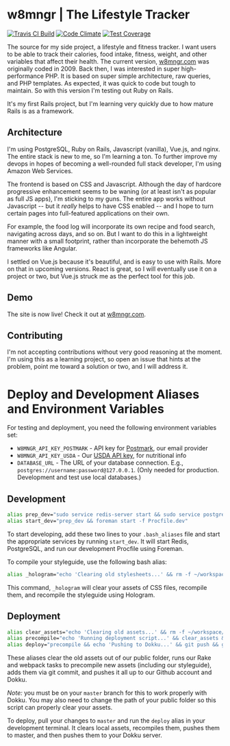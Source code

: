 # w8mngr | The Lifestyle Tracker

[![Travis CI Build](https://api.travis-ci.org/baublet/w8mngr.svg)](https://travis-ci.org/baublet/w8mngr) [![Code Climate](https://codeclimate.com/github/baublet/w8mngr/badges/gpa.svg)](https://codeclimate.com/github/baublet/w8mngr) [![Test Coverage](https://codeclimate.com/github/baublet/w8mngr/badges/coverage.svg)](https://codeclimate.com/github/baublet/w8mngr/coverage)

The source for my side project, a lifestyle and fitness tracker. I want users to be able to track their calories, food intake, fitness, weight, and other variables that affect their health. The current version, [w8mngr.com](http://w8mngr.com) was originally coded in 2009. Back then, I was interested in super high-performance PHP. It is based on super simple architecture, raw queries, and PHP templates. As expected, it was quick to code but tough to maintain. So with this version I'm testing out Ruby on Rails.

It's my first Rails project, but I'm learning very quickly due to how mature Rails is as a framework.

## Architecture

I'm using PostgreSQL, Ruby on Rails, Javascript (vanilla), Vue.js, and nginx. The entire stack is new to me, so I'm learning a ton. To further improve my devops in hopes of becoming a well-rounded full stack developer, I'm using Amazon Web Services.

The frontend is based on CSS and Javascript. Although the day of hardcore progressive enhancement seems to be waning (or at least isn't as popular as full JS apps), I'm sticking to my guns. The entire app works without Javascript -- but it _really_ helps to have CSS enabled -- and I hope to turn certain pages into full-featured applications on their own.

For example, the food log will incorporate its own recipe and food search, navigating across days, and so on. But I want to do this in a lightweight manner with a small footprint, rather than incorporate the behemoth JS frameworks like Angular.

I settled on Vue.js because it's beautiful, and is easy to use with Rails. More on that in upcoming versions. React is great, so I will eventually use it on a project or two, but Vue.js struck me as the perfect tool for this job.

## Demo

The site is now live! Check it out at [w8mngr.com](https://w8mngr.com/).

## Contributing

I'm not accepting contributions without very good reasoning at the moment. I'm using this as a learning project, so open an issue that hints at the problem, point me toward a solution or two, and I will address it.

# Deploy and Development Aliases and Environment Variables

For testing and deployment, you need the following environment variables set:

* `W8MNGR_API_KEY_POSTMARK` - API key for [Postmark](https://postmarkapp.com/), our email provider
* `W8MNGR_API_KEY_USDA` - Our [USDA API key](https://ndb.nal.usda.gov/ndb/api/doc), for nutritional info
* `DATABASE_URL` - The URL of your database connection. E.g., `postgres://username:password@127.0.0.1`. (Only needed for production. Development and test use local databases.)

## Development

```bash
alias prep_dev="sudo service redis-server start && sudo service postgresql start"
alias start_dev="prep_dev && foreman start -f Procfile.dev"
```

To start developing, add these two lines to your `.bash_aliases` file and start the appropriate services by running `start_dev`. It will start Redis, PostgreSQL, and run our development Procfile using Foreman.

To compile your styleguide, use the following bash alias:

```bash
alias _hologram="echo 'Clearing old stylesheets...' && rm -f ~/workspace/public/*.css* && echo 'Compiling assets...' && rake assets:precompile && echo 'Compiling Hologram styleguide...' && hologram"
```

This command, `_hologram` will clear your assets of CSS files, recompile them, and recompile the styleguide using Hologram.

## Deployment

```bash
alias clear_assets="echo 'Clearing old assets...' && rm -f ~/workspace/public/webpack/* && rm -f -r ~/workspace/public/assets/*"
alias precompile="echo 'Running deployment script...' && clear_assets && echo 'Precompiling rake assets...' && RAILS_ENV=production rake assets:precompile && echo 'Compiling webpack assets...' && rake webpack:compile && echo 'Compiling Hologram styleguide...' && hologram && echo 'Adding compiled assets to the repo...' && git add . && git commit -a -m 'Precompile assets and styleguide for deploy'"
alias deploy="precompile && echo 'Pushing to Dokku...' && git push && git push dokku master"
```

These aliases clear the old assets out of our public folder, runs our Rake and webpack tasks to precompile new assets (including our styleguide), adds them via git commit, and pushes it all up to our Github account and Dokku.

*Note:* you must be on your `master` branch for this to work properly with Dokku. You may also need to change the path of your public folder so this script can properly clear your assets.

To deploy, pull your changes to `master` and run the `deploy` alias in your development terminal. It clears local assets, recompiles them, pushes them to master, and then pushes them to your Dokku server.